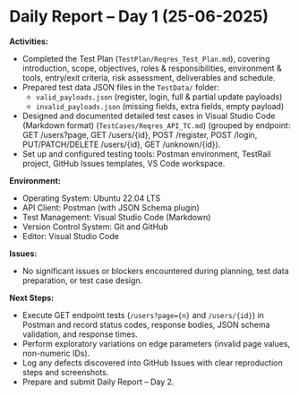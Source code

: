 # Daily Report – Day 1 (25-06-2025)

**Activities:**  
- Completed the Test Plan (`TestPlan/Reqres_Test_Plan.md`), covering introduction, scope, objectives, roles & responsibilities, environment & tools, entry/exit criteria, risk assessment, deliverables and schedule.  
- Prepared test data JSON files in the `TestData/` folder:  
  - `valid_payloads.json` (register, login, full & partial update payloads)  
  - `invalid_payloads.json` (missing fields, extra fields, empty payload)  
- Designed and documented detailed test cases in Visual Studio Code (Markdown format) (`TestCases/Reqres_API_TC.md`) (grouped by endpoint: GET /users?page, GET /users/{id}, POST /register, POST /login, PUT/PATCH/DELETE /users/{id}, GET /unknown/{id}).  
- Set up and configured testing tools: Postman environment, TestRail project, GitHub Issues templates, VS Code workspace.  

**Environment:**  
- Operating System: Ubuntu 22.04 LTS  
- API Client: Postman (with JSON Schema plugin)  
- Test Management: Visual Studio Code (Markdown)  
- Version Control System: Git and GitHub  
- Editor: Visual Studio Code  

**Issues:**  
- No significant issues or blockers encountered during planning, test data preparation, or test case design.  

**Next Steps:**  
- Execute GET endpoint tests (`/users?page={n}` and `/users/{id}`) in Postman and record status codes, response bodies, JSON schema validation, and response times.  
- Perform exploratory variations on edge parameters (invalid page values, non-numeric IDs).  
- Log any defects discovered into GitHub Issues with clear reproduction steps and screenshots.  
- Prepare and submit Daily Report – Day 2.  
